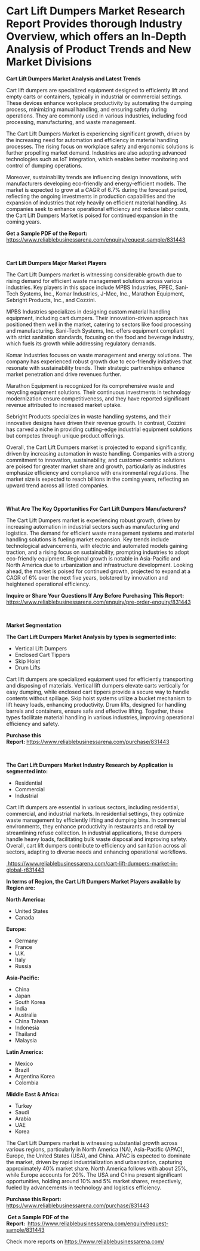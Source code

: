 <p><h1>Cart Lift Dumpers Market Research Report Provides thorough Industry Overview, which offers an In-Depth Analysis of Product Trends and New Market Divisions</h1></p><p><strong>Cart Lift Dumpers Market Analysis and Latest Trends</strong></p>
<p><p>Cart lift dumpers are specialized equipment designed to efficiently lift and empty carts or containers, typically in industrial or commercial settings. These devices enhance workplace productivity by automating the dumping process, minimizing manual handling, and ensuring safety during operations. They are commonly used in various industries, including food processing, manufacturing, and waste management.</p><p>The Cart Lift Dumpers Market is experiencing significant growth, driven by the increasing need for automation and efficiency in material handling processes. The rising focus on workplace safety and ergonomic solutions is further propelling market demand. Industries are also adopting advanced technologies such as IoT integration, which enables better monitoring and control of dumping operations.</p><p>Moreover, sustainability trends are influencing design innovations, with manufacturers developing eco-friendly and energy-efficient models. The market is expected to grow at a CAGR of 6.7% during the forecast period, reflecting the ongoing investments in production capabilities and the expansion of industries that rely heavily on efficient material handling. As companies seek to enhance operational efficiency and reduce labor costs, the Cart Lift Dumpers Market is poised for continued expansion in the coming years.</p></p>
<p><strong>Get a Sample PDF of the Report:&nbsp;</strong> <a href="https://www.reliablebusinessarena.com/enquiry/request-sample/831443?utm_campaign=2189&utm_medium=2&utm_source=Github&utm_content=ia&utm_term=25032025&utm_id=cart-lift-dumpers">https://www.reliablebusinessarena.com/enquiry/request-sample/831443</a></p>
<p>&nbsp;</p>
<p><strong>Cart Lift Dumpers Major Market Players</strong></p>
<p><p>The Cart Lift Dumpers market is witnessing considerable growth due to rising demand for efficient waste management solutions across various industries. Key players in this space include MPBS Industries, FPEC, Sani-Tech Systems, Inc., Komar Industries, J-Mec, Inc., Marathon Equipment, Sebright Products, Inc., and Cozzini. </p><p>MPBS Industries specializes in designing custom material handling equipment, including cart dumpers. Their innovation-driven approach has positioned them well in the market, catering to sectors like food processing and manufacturing. Sani-Tech Systems, Inc. offers equipment compliant with strict sanitation standards, focusing on the food and beverage industry, which fuels its growth while addressing regulatory demands.</p><p>Komar Industries focuses on waste management and energy solutions. The company has experienced robust growth due to eco-friendly initiatives that resonate with sustainability trends. Their strategic partnerships enhance market penetration and drive revenues further. </p><p>Marathon Equipment is recognized for its comprehensive waste and recycling equipment solutions. Their continuous investments in technology modernization ensure competitiveness, and they have reported significant revenue attributed to increased market uptake.</p><p>Sebright Products specializes in waste handling systems, and their innovative designs have driven their revenue growth. In contrast, Cozzini has carved a niche in providing cutting-edge industrial equipment solutions but competes through unique product offerings.</p><p>Overall, the Cart Lift Dumpers market is projected to expand significantly, driven by increasing automation in waste handling. Companies with a strong commitment to innovation, sustainability, and customer-centric solutions are poised for greater market share and growth, particularly as industries emphasize efficiency and compliance with environmental regulations. The market size is expected to reach billions in the coming years, reflecting an upward trend across all listed companies.</p></p>
<p>&nbsp;</p>
<p><strong>What Are The Key Opportunities For Cart Lift Dumpers Manufacturers?</strong></p>
<p><p>The Cart Lift Dumpers market is experiencing robust growth, driven by increasing automation in industrial sectors such as manufacturing and logistics. The demand for efficient waste management systems and material handling solutions is fueling market expansion. Key trends include technological advancements, with electric and automated models gaining traction, and a rising focus on sustainability, prompting industries to adopt eco-friendly equipment. Regional growth is notable in Asia-Pacific and North America due to urbanization and infrastructure development. Looking ahead, the market is poised for continued growth, projected to expand at a CAGR of 6% over the next five years, bolstered by innovation and heightened operational efficiency.</p></p>
<p><strong>Inquire or Share Your Questions If Any Before Purchasing This Report:</strong> <a href="https://www.reliablebusinessarena.com/enquiry/pre-order-enquiry/831443?utm_campaign=2189&utm_medium=2&utm_source=Github&utm_content=ia&utm_term=25032025&utm_id=cart-lift-dumpers">https://www.reliablebusinessarena.com/enquiry/pre-order-enquiry/831443</a></p>
<p>&nbsp;</p>
<p><strong>Market Segmentation</strong></p>
<p><strong>The Cart Lift Dumpers Market Analysis by types is segmented into:</strong></p>
<p><ul><li>Vertical Lift Dumpers</li><li>Enclosed Cart Tippers</li><li>Skip Hoist</li><li>Drum Lifts</li></ul></p>
<p><p>Cart lift dumpers are specialized equipment used for efficiently transporting and disposing of materials. Vertical lift dumpers elevate carts vertically for easy dumping, while enclosed cart tippers provide a secure way to handle contents without spillage. Skip hoist systems utilize a bucket mechanism to lift heavy loads, enhancing productivity. Drum lifts, designed for handling barrels and containers, ensure safe and effective lifting. Together, these types facilitate material handling in various industries, improving operational efficiency and safety.</p></p>
<p><strong>Purchase this Report:&nbsp;</strong><a href="https://www.reliablebusinessarena.com/purchase/831443?utm_campaign=2189&utm_medium=2&utm_source=Github&utm_content=ia&utm_term=25032025&utm_id=cart-lift-dumpers">https://www.reliablebusinessarena.com/purchase/831443</a></p>
<p>&nbsp;</p>
<p><strong>The Cart Lift Dumpers Market Industry Research by Application is segmented into:</strong></p>
<p><ul><li>Residential</li><li>Commercial</li><li>Industrial</li></ul></p>
<p><p>Cart lift dumpers are essential in various sectors, including residential, commercial, and industrial markets. In residential settings, they optimize waste management by efficiently lifting and dumping bins. In commercial environments, they enhance productivity in restaurants and retail by streamlining refuse collection. In industrial applications, these dumpers handle heavy loads, facilitating bulk waste disposal and improving safety. Overall, cart lift dumpers contribute to efficiency and sanitation across all sectors, adapting to diverse needs and enhancing operational workflows.</p></p>
<p><a href="https://www.reliablebusinessarena.com/cart-lift-dumpers-market-in-global-r831443?utm_campaign=2189&utm_medium=2&utm_source=Github&utm_content=ia&utm_term=25032025&utm_id=cart-lift-dumpers">&nbsp;https://www.reliablebusinessarena.com/cart-lift-dumpers-market-in-global-r831443</a></p>
<p><strong>In terms of Region, the Cart Lift Dumpers Market Players available by Region are:</strong></p>
<p>
    <p> <strong> North America: </strong>
        <ul>
            <li>United States</li>
            <li>Canada</li>
        </ul>
        </p> 
    <p> <strong> Europe: </strong>
        <ul>
            <li>Germany</li>
            <li>France</li>
            <li>U.K.</li>
            <li>Italy</li>
            <li>Russia</li>
        </ul>
        </p> 
    <p> <strong> Asia-Pacific: </strong>
        <ul>
            <li>China</li>
            <li>Japan</li>
            <li>South Korea</li>
            <li>India</li>
            <li>Australia</li>
            <li>China Taiwan</li>
            <li>Indonesia</li>
            <li>Thailand</li>
            <li>Malaysia</li>
        </ul>
        </p> 
    <p> <strong> Latin America: </strong>
        <ul>
            <li>Mexico</li>
            <li>Brazil</li>
            <li>Argentina Korea</li>
            <li>Colombia</li>
        </ul>
        </p> 
    <p> <strong> Middle East & Africa: </strong>
        <ul>
            <li>Turkey</li>
            <li>Saudi</li>
            <li>Arabia</li>
            <li>UAE</li>
            <li>Korea</li>
        </ul>
    </p>
    </p>
<p><p>The Cart Lift Dumpers market is witnessing substantial growth across various regions, particularly in North America (NA), Asia-Pacific (APAC), Europe, the United States (USA), and China. APAC is expected to dominate the market, driven by rapid industrialization and urbanization, capturing approximately 40% market share. North America follows with about 25%, while Europe accounts for 20%. The USA and China present significant opportunities, holding around 10% and 5% market shares, respectively, fueled by advancements in technology and logistics efficiency.</p></p>
<p><strong>Purchase this Report: </strong><a href="https://www.reliablebusinessarena.com/purchase/831443?utm_campaign=2189&utm_medium=2&utm_source=Github&utm_content=ia&utm_term=25032025&utm_id=cart-lift-dumpers">https://www.reliablebusinessarena.com/purchase/831443</a></p>
<p>&nbsp;<strong>Get a Sample PDF of the Report:&nbsp;&nbsp;</strong><a href="https://www.reliablebusinessarena.com/enquiry/request-sample/831443?utm_campaign=2189&utm_medium=2&utm_source=Github&utm_content=ia&utm_term=25032025&utm_id=cart-lift-dumpers">https://www.reliablebusinessarena.com/enquiry/request-sample/831443</a></p>
<p><strong></strong></p>
<p>Check more reports on <a href="https://www.reliablebusinessarena.com/?utm_campaign=2189&utm_medium=2&utm_source=Github&utm_content=ia&utm_term=25032025&utm_id=cart-lift-dumpers">https://www.reliablebusinessarena.com/</a></p>